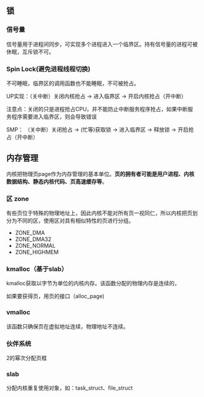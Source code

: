 ## 锁

### 信号量

信号量用于进程间同步，可实现多个进程进入一个临界区。持有信号量的进程可被休眠，互斥锁不可。

### Spin Lock(避免进程线程切换)

不可睡眠，临界区的调用函数也不能睡眠，不可被抢占。

UP实现：（关中断）关闭内核抢占 -> 进入临界区 -> 开启内核抢占（开中断）

注意点：关闭的只是进程抢占CPU，并不能防止中断服务程序抢占，如果中断服务程序需要进入临界区，则会导致错误

SMP： （关中断）关闭抢占 -> (忙等)获取锁 -> 进入临界区 -> 释放锁 -> 开启抢占（开中断）

## 内存管理

内核把物理页page作为内存管理的基本单位。**页的拥有者可能是用户进程、内核数据结构、静态内核代码、页高速缓存等**。

### 区 zone

有些页位于特殊的物理地址上，因此内核不能对所有页一视同仁，所以内核把页划分为不同的区，使用区对具有相似特性的页进行分组。

- ZONE_DMA
- ZONE_DMA32
- ZONE_NORMAL
- ZONE_HIGHMEM

### kmalloc（基于slab）

kmalloc获取以字节为单位的内核内存。该函数分配的物理内存是连续的，

如果要获得页，用页的接口（alloc_page)

### vmalloc

该函数只确保页在虚拟地址连续，物理地址不连续。

### 伙伴系统

2的幂次分配页框

### slab

分配内核重复使用对象，如：task_struct、file_struct


